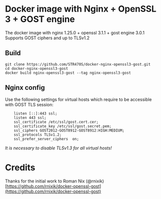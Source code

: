 # Docker image with Nginx + OpenSSL 3 + GOST engine

The docker image with nginx 1.25.0 + openssl 3.1.1 + gost engine 3.0.1
Supports GOST ciphers and up to TLSv1.2

## Build
```
git clone https://github.com/STR470S/docker-nginx-openssl3-gost.git
cd docker-nginx-openssl3-gost
docker build nginx-openssl3-gost --tag nginx-openssl3-gost
```

## Nginx config
Use the following settings for virtual hosts which require to be accessible with GOST TLS session:

```
    listen [::]:443 ssl;
    listen 443 ssl;
    ssl_certificate /etc/ssl/gost.cert.cer;
    ssl_certificate_key /etc/ssl/gost.secret.pem;
    ssl_ciphers GOST2012-GOST8912-GOST8912:HIGH:MEDIUM;
    ssl_protocols TLSv1.2;
    ssl_prefer_server_ciphers  on;
```

*It is necessary to disable TLSv1.3 for all virtual hosts!*

# Credits
Thanks for the initial work to Roman Nix (@rnixik) [https://github.com/rnixik/docker-openssl-gost](https://github.com/rnixik/docker-openssl-gost)
